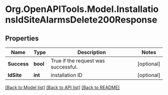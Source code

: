 # Org.OpenAPITools.Model.InstallationsIdSiteAlarmsDelete200Response

## Properties

Name | Type | Description | Notes
------------ | ------------- | ------------- | -------------
**Success** | **bool** | True if the request was successful. | [optional] 
**IdSite** | **int** | installation ID | [optional] 

[[Back to Model list]](../../README.md#documentation-for-models) [[Back to API list]](../../README.md#documentation-for-api-endpoints) [[Back to README]](../../README.md)

